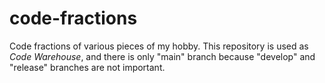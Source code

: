 # code-fractions

Code fractions of various pieces of my hobby.
This repository is used as *Code Warehouse*, and there is only "main" branch because "develop" and "release" branches are not important.
